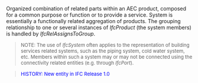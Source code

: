 Organized combination of related parts within an AEC product, composed for a common purpose or function or to provide a service. System is essentially a functionally related aggregation of products. The grouping relationship to one or several instances of _IfcProduct_ (the system members) is handled by _IfcRelAssignsToGroup_.

> <font size="-1">NOTE: The use of <i>IfcSystem</i> often
      applies to the representation of building services related
      systems, such as the piping system, cold water system, etc.
      Members within such a system may or may not be connected
      using the connectivity related entities (e.g. through
      <i>IfcPort</i>).</font>

> <font color="#0000FF" size="-1">HISTORY: New entity in
        IFC Release 1.0</font>
>